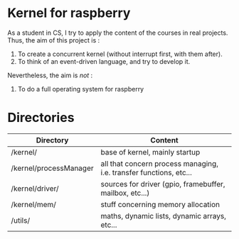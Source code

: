 Kernel for raspberry
====================

As a student in CS, I try to apply the content of the courses in real projects. 
Thus, the aim of this project is :
 1. To create a concurrent kernel (without interrupt first, with them after).
 2. To think of an event-driven language, and try to develop it.

Nevertheless, the aim is *not* :
 1. To do a full operating system for raspberry

Directories
===========

| Directory | Content |
| ----------| --------|
| /kernel/  | base of kernel, mainly startup |
| /kernel/processManager | all that concern process managing, i.e. transfer functions, etc...|
| /kernel/driver/ | sources for driver (gpio, framebuffer, mailbox, etc...) | 
| /kernel/mem/ | stuff concerning memory allocation|
| /utils/   | maths, dynamic lists, dynamic arrays, etc... | 

